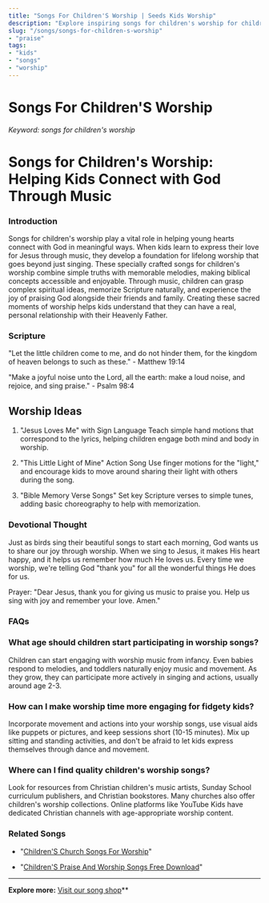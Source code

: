 ```yaml
---
title: "Songs For Children'S Worship | Seeds Kids Worship"
description: "Explore inspiring songs for children's worship for children's worship and faith development. Biblical music resources for families and ministry."
slug: "/songs/songs-for-children-s-worship"
- "praise"
tags:
- "kids"
- "songs"
- "worship"
---
```


# Songs For Children'S Worship

_Keyword: songs for children's worship_

# Songs for Children's Worship: Helping Kids Connect with God Through Music

### Introduction
Songs for children's worship play a vital role in helping young hearts connect with God in meaningful ways. When kids learn to express their love for Jesus through music, they develop a foundation for lifelong worship that goes beyond just singing. These specially crafted songs for children's worship combine simple truths with memorable melodies, making biblical concepts accessible and enjoyable. Through music, children can grasp complex spiritual ideas, memorize Scripture naturally, and experience the joy of praising God alongside their friends and family. Creating these sacred moments of worship helps kids understand that they can have a real, personal relationship with their Heavenly Father.

### Scripture
"Let the little children come to me, and do not hinder them, for the kingdom of heaven belongs to such as these." - Matthew 19:14

"Make a joyful noise unto the Lord, all the earth: make a loud noise, and rejoice, and sing praise." - Psalm 98:4

## Worship Ideas
1. "Jesus Loves Me" with Sign Language
Teach simple hand motions that correspond to the lyrics, helping children engage both mind and body in worship.

2. "This Little Light of Mine" Action Song
Use finger motions for the "light," and encourage kids to move around sharing their light with others during the song.

3. "Bible Memory Verse Songs"
Set key Scripture verses to simple tunes, adding basic choreography to help with memorization.

### Devotional Thought
Just as birds sing their beautiful songs to start each morning, God wants us to share our joy through worship. When we sing to Jesus, it makes His heart happy, and it helps us remember how much He loves us. Every time we worship, we're telling God "thank you" for all the wonderful things He does for us.

Prayer: "Dear Jesus, thank you for giving us music to praise you. Help us sing with joy and remember your love. Amen."

### FAQs

### What age should children start participating in worship songs?
Children can start engaging with worship music from infancy. Even babies respond to melodies, and toddlers naturally enjoy music and movement. As they grow, they can participate more actively in singing and actions, usually around age 2-3.

### How can I make worship time more engaging for fidgety kids?
Incorporate movement and actions into your worship songs, use visual aids like puppets or pictures, and keep sessions short (10-15 minutes). Mix up sitting and standing activities, and don't be afraid to let kids express themselves through dance and movement.

### Where can I find quality children's worship songs?
Look for resources from Christian children's music artists, Sunday School curriculum publishers, and Christian bookstores. Many churches also offer children's worship collections. Online platforms like YouTube Kids have dedicated Christian channels with age-appropriate worship content.

### Related Songs

- "[Children'S Church Songs For Worship](/songs/children-s-church-songs-for-worship/)"

- "[Children'S Praise And Worship Songs Free Download](/songs/children-s-praise-and-worship-songs-free-download/)"

---

**Explore more:** [Visit our song shop](https://seedskidsworship.com/shop)**

<!-- Schema Markup -->
<script type="application/ld+json">
{
  "@context": "https://schema.org",
  "@type": "MusicRecording",
  "name": "Songs For Children'S Worship",
  "byArtist": {
    "@type": "MusicGroup",
    "name": "Seeds Kids Worship"
  },
  "isFamilyFriendly": true,
  "url": "https://seedskidsworship.com/songs/songs-for-children-s-worship/"
}
</script>